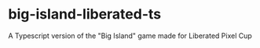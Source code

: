 # big-island-liberated-ts
A Typescript version of the "Big Island" game made for Liberated Pixel Cup
